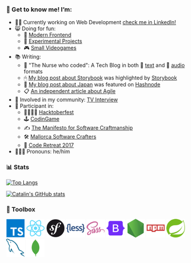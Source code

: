 ### 👋 Get to know me! I’m:

- 👨‍💻 Currently working on Web Development [check me in LinkedIn!](https://www.linkedin.com/in/gabriel-romay-machado-40050a114/?locale=en_US)
- 😸 Doing for fun:
  - 📲 [Modern Frontend](https://github.com/W01fw00d/cooking-with-amateurs)
  - 🧪 [Experimental Projects](https://github.com/W01fw00d/hashnode-to-anchorfm)
  - 🎮 [Small Videogames](https://github.com/W01fw00d/barbarians)
- 📚 Writing:
  - 💊 "The Nurse who coded": A Tech Blog in both 📄 [text](https://thenursewhocoded.hashnode.dev/) and 🦻 [audio](https://anchor.fm/gabriel-romaymachado/episodes/How-I-learned-to-code-euqd4j) formats
  - 🖱 [My blog post about Storybook](https://thenursewhocoded.hashnode.dev/your-own-components-library-with-storybook) was highlighted by [Storybook](https://twitter.com/storybookjs/status/1405978635299921920?s=19)
  - 🗾 [My blog post about Japan](https://thenursewhocoded.hashnode.dev/life-in-tokyo-as-a-dev) was featured on [Hashnode](https://hashnode.com/must-read/44)
  - 📋 [An independent article about Agile](https://gist.github.com/W01fw00d/6f4dd234e561f89ae3dafd222ecb44f7)
- 🤝 Involved in my community: [TV Interview](https://gist.github.com/W01fw00d/8c80c137d4f0d3c6514cdcefb81290b6)
- 🤗 Participant in:
  - 👩‍👩‍👦‍👦 [Hacktoberfest](https://hacktoberfest.digitalocean.com/)
  - 🕹 [CodinGame](https://www.codingame.com/profile/aa7bf59d70fe3c6f026b5788fd87eeb8411507)
  - ✍ [The Manifesto for Software Craftmanship](https://manifesto.softwarecraftsmanship.org/)
  - 🛠 [Mallorca Software Crafters](https://www.meetup.com/es/Mallorca-Software-Crafters/)
  - 🌄 [Code Retreat 2017](https://www.coderetreat.org/)
- 💁🏻‍♂️ Pronouns: he/him

### 📊 Stats

[![Top Langs](https://github-readme-stats.vercel.app/api/top-langs/?username=W01fw00d&hide=html,css&theme=tokyonight)](https://github.com/anuraghazra/github-readme-stats)

[![Catalin's GitHub stats](https://github-readme-stats.vercel.app/api?username=W01fw00d&theme=tokyonight)](https://github.com/W01fw00d/github-readme-stats)

### 🧰 Toolbox

<div>
  <img src="https://github.com/devicons/devicon/blob/master/icons/typescript/typescript-original.svg" alt="TypeScript Logo" width="50" height="50"/>
  <img src="https://github.com/devicons/devicon/blob/master/icons/react/react-original.svg" alt="React Logo" width="50" height="50"/>
  <img src="https://github.com/devicons/devicon/blob/master/icons/symfony/symfony-original.svg" alt="Symfony Logo" width="50" height="50"/>
  <img src="https://github.com/devicons/devicon/blob/master/icons/less/less-plain-wordmark.svg" alt="Less Logo" width="50" height="50"/>
  <img src="https://github.com/devicons/devicon/blob/master/icons/sass/sass-original.svg" alt="Less Logo" width="50" height="50"/>
  <img src="https://github.com/devicons/devicon/blob/master/icons/bootstrap/bootstrap-plain.svg" alt="Bootstrap Logo" width="50" height="50"/>
  <img src="https://github.com/devicons/devicon/blob/master/icons/nodejs/nodejs-original.svg" alt="Node Logo" width="50" height="50"/>
  <img src="https://github.com/devicons/devicon/blob/master/icons/npm/npm-original-wordmark.svg" alt="NPM Logo" width="50" height="50"/>
  <img src="https://github.com/devicons/devicon/blob/master/icons/spring/spring-original.svg" alt="Spring Logo" width="50" height="50"/>
  <img src="https://github.com/devicons/devicon/blob/master/icons/mysql/mysql-original.svg" alt="MySQL Logo" width="50" height="50"/>
  <img src="https://github.com/devicons/devicon/blob/master/icons/mongodb/mongodb-plain.svg" alt="MongoDB Logo" width="50" height="50"/>
</div>
